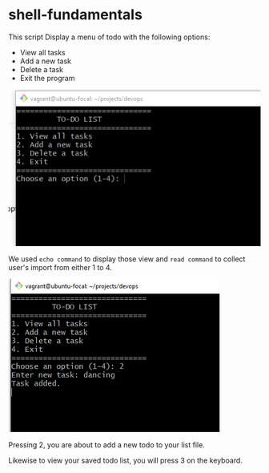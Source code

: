 # shell-fundamentals
This script Display a menu of todo with the following options:
- View all tasks
- Add a new task
- Delete a task
- Exit the program

![](images/listoftodo.PNG)  

We used `echo command` to display those view and `read command` to collect user's import from either 1 to 4.  

![](images/addingnewtask.PNG) 

Pressing 2, you are about to add a new todo to your list file.  

Likewise to view your saved todo list, you will press 3 on the keyboard.

